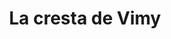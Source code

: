 ﻿---
title: "La cresta de Vimy"
permalink: periodes_975.html
layout: periode
dataInici: 1917-04-09
dataFi: 1917-04-17
sidebar: periodes
pares:
  - 974:
    title: "Batalla de Arrás"
    dataInici: "(1917-04-09)"
    dataFi: "(1917-05-16)"

fills:
jocsPrincipals:
  - title: "Vimy Ridge"
    bggId: 10932
    dataInici: 
    dataFi: 

jocsEscenaris:
jocsEpoca:
jocsEpocaEscenaris:
---
